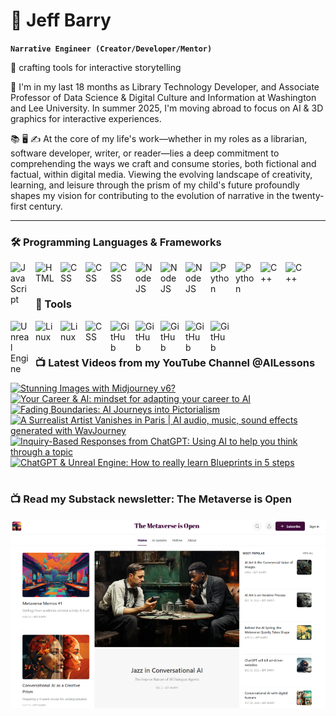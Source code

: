 # 🔭 Jeff Barry

**`Narrative Engineer (Creator/Developer/Mentor)`**

🌱 crafting tools for interactive storytelling

💬 I'm in my last 18 months as Library Technology Developer, and Associate Professor of Data Science & Digital Culture and Information at Washington and Lee University. In summer 2025, I'm moving abroad to focus on AI & 3D graphics for interactive experiences. 

📚 🖥️ ✍️ At the core of my life's work—whether in my roles as a librarian, software developer, writer, or reader—lies a deep commitment to comprehending the ways we craft and consume stories, both fictional and factual, within digital media. Viewing the evolving landscape of creativity, learning, and leisure through the prism of my child's future profoundly shapes my vision for contributing to the evolution of narrative in the twenty-first century.

---

### 🛠️ Programming Languages & Frameworks

          
<img align="left" alt="JavaScript" width="30px" style="padding-right:10px;" src="https://cdn.jsdelivr.net/gh/devicons/devicon/icons/javascript/javascript-plain.svg" />
<img align="left" alt="HTML" width="30px" style="padding-right:10px;" src="https://cdn.jsdelivr.net/gh/devicons/devicon/icons/html5/html5-plain.svg" />
<img align="left" alt="CSS" width="30px" style="padding-right:10px;" src="https://cdn.jsdelivr.net/gh/devicons/devicon/icons/css3/css3-original.svg" />
<img align="left" alt="CSS" width="30px" style="padding-right:10px;" src="https://cdn.jsdelivr.net/gh/devicons/devicon/icons/bootstrap/bootstrap-original.svg" />
<img align="left" alt="CSS" width="30px" style="padding-right:10px;" src="https://cdn.jsdelivr.net/gh/devicons/devicon/icons/php/php-original.svg" />
<img align="left" alt="NodeJS" width="30px" style="padding-right:10px;" src="https://cdn.jsdelivr.net/gh/devicons/devicon/icons/nodejs/nodejs-original.svg" />
<img align="left" alt="NodeJS" width="30px" style="padding-right:10px;" src="https://cdn.jsdelivr.net/gh/devicons/devicon/icons/nextjs/nextjs-original.svg" />
<img align="left" alt="NodeJS" width="30px" style="padding-right:10px;" src="https://cdn.jsdelivr.net/gh/devicons/devicon/icons/svelte/svelte-original.svg" />
<img align="left" alt="Python" width="30px" style="padding-right:10px;" src="https://cdn.jsdelivr.net/gh/devicons/devicon/icons/python/python-plain.svg" />
<img align="left" alt="Python" width="30px" style="padding-right:10px;" src="https://cdn.jsdelivr.net/gh/devicons/devicon/icons/r/r-original.svg" />
<img align="left" alt="C++" width="30px" style="padding-right:10px;" src="https://cdn.jsdelivr.net/gh/devicons/devicon/icons/cplusplus/cplusplus-line.svg" />
<img align="left" alt="C++" width="30px" style="padding-right:10px;" src="https://cdn.jsdelivr.net/gh/devicons/devicon/icons/objectivec/objectivec-plain.svg" />

<br />
<br />

### 🧰 Tools

<img align="left" alt="Unreal Engine" width="30px" style="padding-right:10px;" src="https://cdn.jsdelivr.net/gh/devicons/devicon/icons/unrealengine/unrealengine-original.svg" />
<img align="left" alt="Linux" width="30px" style="padding-right:10px;" src="https://cdn.jsdelivr.net/gh/devicons/devicon/icons/linux/linux-original.svg" />
<img align="left" alt="Linux" width="30px" style="padding-right:10px;" src="https://cdn.jsdelivr.net/gh/devicons/devicon/icons/apache/apache-original.svg" />
<img align="left" alt="CSS" width="30px" style="padding-right:10px;" src="https://cdn.jsdelivr.net/gh/devicons/devicon/icons/wordpress/wordpress-original.svg" />
<img align="left" alt="GitHub" width="30px" style="padding-right:10px;" src="https://cdn.jsdelivr.net/gh/devicons/devicon/icons/github/github-original.svg" />
<img align="left" alt="GitHub" width="30px" style="padding-right:10px;" src="https://cdn.jsdelivr.net/gh/devicons/devicon/icons/firebase/firebase-plain.svg" />
<img align="left" alt="GitHub" width="30px" style="padding-right:10px;" src="https://cdn.jsdelivr.net/gh/devicons/devicon/icons/mongodb/mongodb-original.svg" />
<img align="left" alt="GitHub" width="30px" style="padding-right:10px;" src="https://cdn.jsdelivr.net/gh/devicons/devicon/icons/mysql/mysql-original.svg" />
<img align="left" alt="GitHub" width="30px" style="padding-right:10px;" src="https://cdn.jsdelivr.net/gh/devicons/devicon/icons/postgresql/postgresql-original.svg" />

<br />

#
### 📺 Latest Videos from my YouTube Channel @AILessons
<!-- BEGIN YOUTUBE-CARDS -->
[![Stunning Images with Midjourney v6?](https://ytcards.demolab.com/?id=0rpUzPWWZsY&title=Stunning+Images+with+Midjourney+v6%3F&lang=en&timestamp=1703358121&background_color=%230d1117&title_color=%23ffffff&stats_color=%23dedede&max_title_lines=1&width=250&border_radius=5 "Stunning Images with Midjourney v6?")](https://www.youtube.com/watch?v=0rpUzPWWZsY)
[![Your Career & AI: mindset for adapting your career to AI](https://ytcards.demolab.com/?id=kgPXqM0ydKE&title=Your+Career+%26+AI%3A+mindset+for+adapting+your+career+to+AI&lang=en&timestamp=1703270951&background_color=%230d1117&title_color=%23ffffff&stats_color=%23dedede&max_title_lines=1&width=250&border_radius=5 "Your Career & AI: mindset for adapting your career to AI")](https://www.youtube.com/watch?v=kgPXqM0ydKE)
[![Fading Boundaries: AI Journeys into Pictorialism](https://ytcards.demolab.com/?id=i8LHMhkvAVM&title=Fading+Boundaries%3A+AI+Journeys+into+Pictorialism&lang=en&timestamp=1699368814&background_color=%230d1117&title_color=%23ffffff&stats_color=%23dedede&max_title_lines=1&width=250&border_radius=5 "Fading Boundaries: AI Journeys into Pictorialism")](https://www.youtube.com/watch?v=i8LHMhkvAVM)
[![A Surrealist Artist Vanishes in Paris | AI audio, music, sound effects generated with WavJourney](https://ytcards.demolab.com/?id=eMOpjEjYwWk&title=A+Surrealist+Artist+Vanishes+in+Paris+%7C+AI+audio%2C+music%2C+sound+effects+generated+with+WavJourney&lang=en&timestamp=1693008493&background_color=%230d1117&title_color=%23ffffff&stats_color=%23dedede&max_title_lines=1&width=250&border_radius=5 "A Surrealist Artist Vanishes in Paris | AI audio, music, sound effects generated with WavJourney")](https://www.youtube.com/watch?v=eMOpjEjYwWk)
[![Inquiry-Based Responses from ChatGPT: Using AI to help you think through a topic](https://ytcards.demolab.com/?id=nIUZrXNb-cY&title=Inquiry-Based+Responses+from+ChatGPT%3A+Using+AI+to+help+you+think+through+a+topic&lang=en&timestamp=1692901902&background_color=%230d1117&title_color=%23ffffff&stats_color=%23dedede&max_title_lines=1&width=250&border_radius=5 "Inquiry-Based Responses from ChatGPT: Using AI to help you think through a topic")](https://www.youtube.com/watch?v=nIUZrXNb-cY)
[![ChatGPT & Unreal Engine: How to really learn Blueprints in 5 steps](https://ytcards.demolab.com/?id=0M7tIHGYIkQ&title=ChatGPT+%26+Unreal+Engine%3A+How+to+really+learn+Blueprints+in+5+steps&lang=en&timestamp=1692718336&background_color=%230d1117&title_color=%23ffffff&stats_color=%23dedede&max_title_lines=1&width=250&border_radius=5 "ChatGPT & Unreal Engine: How to really learn Blueprints in 5 steps")](https://www.youtube.com/watch?v=0M7tIHGYIkQ)
<!-- END YOUTUBE-CARDS -->

# 

### 📺 Read my Substack newsletter: The Metaverse is Open

[<img src="metaverse-screenshot-750.png" alt="Metaverse">](https://metaverseisopen.substack.com/)

#

<!--
**jeffreybarry/jeffreybarry** is a ✨ _special_ ✨ repository because its `README.md` (this file) appears on your GitHub profile.

Here are some ideas to get you started:

-  I’m currently working on ...
-  I’m currently learning ...
- 👯 I’m looking to collaborate on ...
- 🤔 I’m looking for help with ...
-  Ask me about ...
- 📫 How to reach me: ...
- 😄 Pronouns: ...
- ⚡ Fun fact: ...
-->
